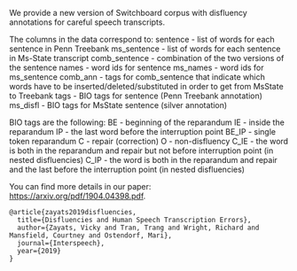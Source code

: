 We provide a new version of Switchboard corpus with disfluency annotations for careful speech transcripts.

The columns in the data correspond to:
sentence -            list of words for each sentence in Penn Treebank
ms\_sentence -      list of words for each sentence in Ms-State transcript
comb\_sentence -   combination of the two versions of the sentence
names -                word ids for sentence
ms\_names  -         word ids for ms\_sentence
comb\_ann  -          tags for comb\_sentence that indicate which words have to be inserted/deleted/substituted in order to get from MsState to Treebank
tags -         BIO tags for sentence (Penn Treebank annotation)
ms\_disfl -    BIO tags for MsState sentence (silver annotation)

BIO tags are the following:
BE - beginning of the reparandum
IE - inside the reparandum
IP - the last word before the interruption point
BE\_IP - single token reparandum 
C - repair (correction)
O - non-disfluency
C\_IE - the word is both in the reparandum and repair but not before interruption point (in nested disfluencies)
C\_IP - the word is both in the reparandum and repair and the last before the interruption point (in nested disfluencies)

You can find more details in our paper: https://arxiv.org/pdf/1904.04398.pdf.


```
@article{zayats2019disfluencies,
  title={Disfluencies and Human Speech Transcription Errors},
  author={Zayats, Vicky and Tran, Trang and Wright, Richard and Mansfield, Courtney and Ostendorf, Mari},
  journal={Interspeech},
  year={2019}
}
```

